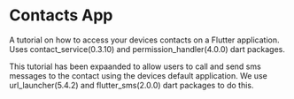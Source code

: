 # Contacts App

A tutorial on how to access your devices contacts on a Flutter application. Uses contact_service(0.3.10) and permission_handler(4.0.0) dart packages.

This tutorial has been expaanded to allow users to call and send sms messages to the contact using the devices default application. We use url_launcher(5.4.2) and flutter_sms(2.0.0) dart packages to do this.